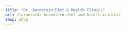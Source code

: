 ```yaml
---
title: "Dr. Bernstein Diet & Health Clinics"
url: /toronto/dr-bernstein-diet-and-health-clinics/
shop: shop
---
```

